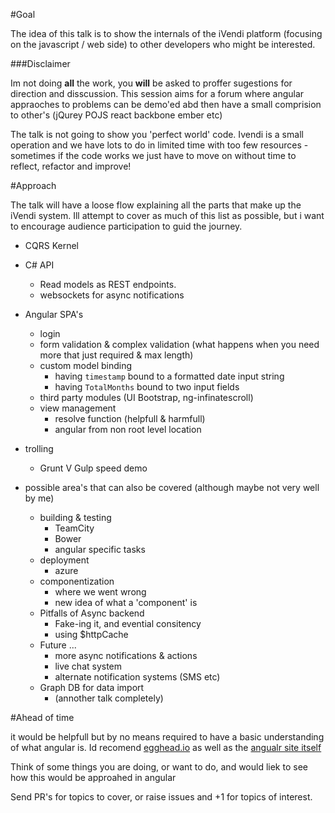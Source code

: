 #Goal

The idea of this talk is to show the internals of the iVendi platform (focusing on the javascript / web side) to other developers who might be interested.

###Disclaimer

Im not doing **all** the work, you **will** be asked to proffer sugestions for direction and disscussion. This session aims for a forum where angular appraoches to problems can be demo'ed abd then have a small comprision to other's (jQurey POJS react backbone ember etc)

The talk is not going to show you 'perfect world' code. Ivendi is a small operation and we have lots to do in limited time with too few resources - sometimes if the code works we just have to move on without time to reflect, refactor and improve!

#Approach

The talk will have a loose flow explaining all the parts that make up the iVendi system. Ill attempt to cover as much of this list as possible, but i want to encourage audience participation to guid the journey.

- CQRS Kernel
- C# API
    - Read models as REST endpoints.
    - websockets for async notifications
- Angular SPA's
    - login
    - form validation & complex validation (what happens when you need more that just required & max length)
    - custom model binding
        - having ```timestamp``` bound to a formatted date input string
        - having ```TotalMonths``` bound to two input fields
    - third party modules (UI Bootstrap, ng-infinatescroll)
    - view management
        - resolve function (helpfull & harmfull)
        - angular from non root level location
- trolling
    - Grunt V Gulp speed demo

- possible area's that can also be covered (although maybe not very well by me)
    - building & testing
        - TeamCity
        - Bower
        - angular specific tasks
    - deployment
        - azure
    - componentization
        - where we went wrong
        - new idea of what a 'component' is
    - Pitfalls of Async backend
        - Fake-ing it, and evential consitency
        - using $httpCache
    - Future ...
        - more async notifications & actions
        - live chat system
        - alternate notification systems (SMS etc)
    - Graph DB for data import
        - (annother talk completely)

#Ahead of time

it would be helpfull but by no means required to have a basic understanding of what angular is. Id recomend  [egghead.io](http://egghead.io/) as well as the [angualr site itself](http://angularjs.org)

Think of some things you are doing, or want to do, and would liek to see how this would be approahed in angular

Send PR's for topics to cover, or raise issues and +1 for topics of interest.